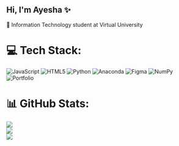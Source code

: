 ## Hi, I'm Ayesha ✨

🧠 Information Technology student at Virtual University<br/>
# 💻 Tech Stack:
![JavaScript](https://img.shields.io/badge/javascript-%23323330.svg?style=for-the-badge&logo=javascript&logoColor=%23F7DF1E) ![HTML5](https://img.shields.io/badge/html5-%23E34F26.svg?style=for-the-badge&logo=html5&logoColor=white) ![Python](https://img.shields.io/badge/python-3670A0?style=for-the-badge&logo=python&logoColor=ffdd54) ![Anaconda](https://img.shields.io/badge/Anaconda-%2344A833.svg?style=for-the-badge&logo=anaconda&logoColor=white) ![Figma](https://img.shields.io/badge/figma-%23F24E1E.svg?style=for-the-badge&logo=figma&logoColor=white) ![NumPy](https://img.shields.io/badge/numpy-%23013243.svg?style=for-the-badge&logo=numpy&logoColor=white) ![Portfolio](https://img.shields.io/badge/Portfolio-%23000000.svg?style=for-the-badge&logo=firefox&logoColor=#FF7139)
# 📊 GitHub Stats:
![](https://github-readme-stats.vercel.app/api?username=ayeshah666&theme=merko&hide_border=false&include_all_commits=false&count_private=false)<br/>
![](https://nirzak-streak-stats.vercel.app/?user=ayeshah666&theme=merko&hide_border=false)<br/>
![](https://github-readme-stats.vercel.app/api/top-langs/?username=ayeshah666&theme=merko&hide_border=false&include_all_commits=false&count_private=false&layout=compact)

